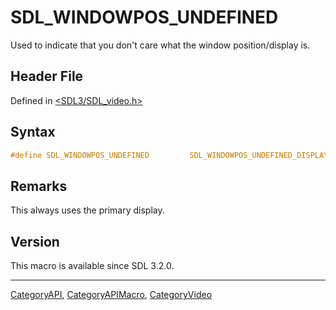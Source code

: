 # SDL_WINDOWPOS_UNDEFINED

Used to indicate that you don't care what the window position/display is.

## Header File

Defined in [<SDL3/SDL_video.h>](https://github.com/libsdl-org/SDL/blob/main/include/SDL3/SDL_video.h)

## Syntax

```c
#define SDL_WINDOWPOS_UNDEFINED         SDL_WINDOWPOS_UNDEFINED_DISPLAY(0)
```

## Remarks

This always uses the primary display.

## Version

This macro is available since SDL 3.2.0.





----
[CategoryAPI](CategoryAPI), [CategoryAPIMacro](CategoryAPIMacro), [CategoryVideo](CategoryVideo)

